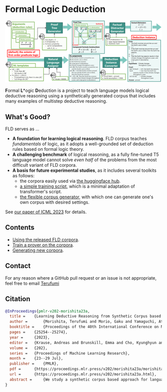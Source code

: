# Formal Logic Deduction
![framework_overview](./images/framework_overview.PNG)

**F**ormal **L***ogic **D**eduction is a project to teach language models logical deductive reasoning using a synthetically generated corpus that includes many examples of multistep deductive reasoning.

## What's Good?
FLD serves as ...

* **A foundation for learning logical reasoning**. FLD corpus teaches *fundamentals* of logic, as it adopts a well-grounded set of deduction rules based on formal logic theory.
* **A challenging benchmark** of logical reasoning, as a fully fine-tuned T5 language model cannot solve *even half* of the problems from the most difficult variant of FLD corpora.
* **A basis for future experimental studies**, as it includes several toolkits as follows:
    - the corpora easily used via [the huggingface hub](https://huggingface.co/datasets/hitachi-nlp/FLD.v2).
    - [a simple training script](https://github.com/hitachi-nlp/FLD-prover/), which is a minimal adaptation of transformer's script.
    - [the flexible corpus generator](https://github.com/hitachi-nlp/FLD-generator/), with which one can generate one's own corpus with desired settings.

See [our paper of ICML 2023](https://proceedings.mlr.press/v202/morishita23a.html) for details.

## Contents
* [Using the released FLD corpora](https://github.com/hitachi-nlp/FLD-corpus).
* [Train a prover on the corpora](https://github.com/hitachi-nlp/FLD-prover/).
* [Generating new corpora](https://github.com/hitachi-nlp/FLD-generator/).

## Contact
For any reason where a GitHub pull request or an issue is not appropriate, feel free to email [Terufumi](terufumi.morishita.wp@hitachi.com)

## Citation
```bibtex
@InProceedings{pmlr-v202-morishita23a,
  title = 	 {Learning Deductive Reasoning from Synthetic Corpus based on Formal Logic},
  author =       {Morishita, Terufumi and Morio, Gaku and Yamaguchi, Atsuki and Sogawa, Yasuhiro},
  booktitle = 	 {Proceedings of the 40th International Conference on Machine Learning},
  pages = 	 {25254--25274},
  year = 	 {2023},
  editor = 	 {Krause, Andreas and Brunskill, Emma and Cho, Kyunghyun and Engelhardt, Barbara and Sabato, Sivan and Scarlett, Jonathan},
  volume = 	 {202},
  series = 	 {Proceedings of Machine Learning Research},
  month = 	 {23--29 Jul},
  publisher =    {PMLR},
  pdf = 	 {https://proceedings.mlr.press/v202/morishita23a/morishita23a.pdf},
  url = 	 {https://proceedings.mlr.press/v202/morishita23a.html},
  abstract = 	 {We study a synthetic corpus based approach for language models (LMs) to acquire logical deductive reasoning ability. The previous studies generated deduction examples using specific sets of deduction rules. However, these rules were limited or otherwise arbitrary. This can limit the generalizability of acquired deductive reasoning ability. We rethink this and adopt a well-grounded set of deduction rules based on formal logic theory, which can derive any other deduction rules when combined in a multistep way. We empirically verify that LMs trained on the proposed corpora, which we name $\textbf{FLD}$ ($\textbf{F}$ormal $\textbf{L}$ogic $\textbf{D}$eduction), acquire more generalizable deductive reasoning ability. Furthermore, we identify the aspects of deductive reasoning ability on which deduction corpora can enhance LMs and those on which they cannot. Finally, on the basis of these results, we discuss the future directions for applying deduction corpora or other approaches for each aspect. We release the code, data, and models.}
}
```
